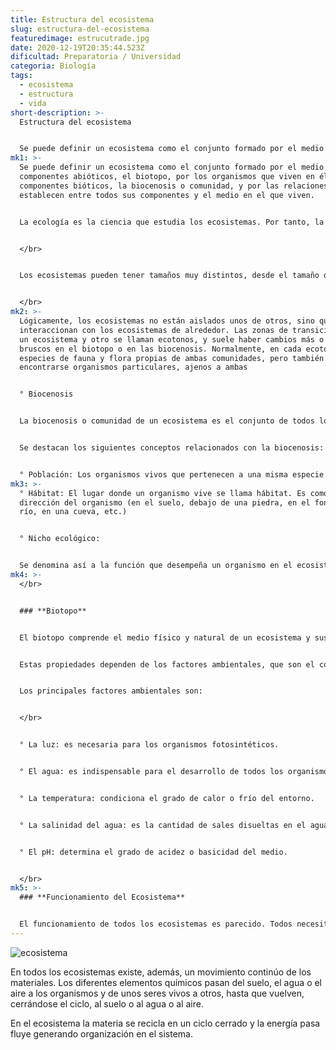 ```yaml
---
title: Estructura del ecosistema
slug: estructura-del-ecosistema
featuredimage: estrucutrade.jpg
date: 2020-12-19T20:35:44.523Z
dificultad: Preparatoria / Universidad
categoria: Biología
tags:
  - ecosistema
  - estructura
  - vida
short-description: >-
  Estructura del ecosistema 


  Se puede definir un ecosistema como el conjunto formado por el medio físico componentes abióticos, el biotopo
mk1: >-
  Se puede definir un ecosistema como el conjunto formado por el medio físico
  componentes abióticos, el biotopo, por los organismos que viven en él
  componentes bióticos, la biocenosis o comunidad, y por las relaciones que se
  establecen entre todos sus componentes y el medio en el que viven.


  La ecología es la ciencia que estudia los ecosistemas. Por tanto, la ecología estudia las relaciones de los organismos entre sí y con el medio en el que habitan.


  </br>


  Los ecosistemas pueden tener tamaños muy distintos, desde el tamaño de un tronco en descomposición, al de una charca, o el de un bosque, una isla, el océano, o la exosfera, que es el ecosistema que abarca todo el planeta.


  </br>
mk2: >-
  Lógicamente, los ecosistemas no están aislados unos de otros, sino que
  interaccionan con los ecosistemas de alrededor. Las zonas de transición entre
  un ecosistema y otro se llaman ecotonos, y suele haber cambios más o menos
  bruscos en el biotopo o en las biocenosis. Normalmente, en cada ecotono viven
  especies de fauna y flora propias de ambas comunidades, pero también pueden
  encontrarse organismos particulares, ajenos a ambas


  ° Biocenosis


  La biocenosis o comunidad de un ecosistema es el conjunto de todos los organismos vivos que viven en el biotopo, entre los que se establecen determinadas relaciones.


  Se destacan los siguientes conceptos relacionados con la biocenosis:


  ° Población: Los organismos vivos que pertenecen a una misma especie se denomina población. Como en un ecosistema existe normalmente un determinado número de especies, tanto vegetales como animales, en el ecosistema existen diferentes poblaciones de organismos.
mk3: >-
  ° Hábitat: El lugar donde un organismo vive se llama hábitat. Es como saber la
  dirección del organismo (en el suelo, debajo de una piedra, en el fondo de un
  río, en una cueva, etc.)


  ° Nicho ecológico:


  Se denomina así a la función que desempeña un organismo en el ecosistema. Es como saber la profesión del organismo (es un depredador, un comedor de semillas, un descomponedor de materia muerta, etc.)
mk4: >-
  </br>


  ### **Biotopo**


  El biotopo comprende el medio físico y natural de un ecosistema y sus propiedades físico-químicas.


  Estas propiedades dependen de los factores ambientales, que son el conjunto de condiciones físicas y químicas que influyen en la vida de los seres vivos del ecosistema.


  Los principales factores ambientales son:


  </br>


  ° La luz: es necesaria para los organismos fotosintéticos.


  ° El agua: es indispensable para el desarrollo de todos los organismos.


  ° La temperatura: condiciona el grado de calor o frío del entorno.


  ° La salinidad del agua: es la cantidad de sales disueltas en el agua.


  ° El pH: determina el grado de acidez o basicidad del medio.


  </br>
mk5: >-
  ### **Funcionamiento del Ecosistema**


  El funcionamiento de todos los ecosistemas es parecido. Todos necesitan una fuente de energía que, fluyendo a través de los distintos componentes del ecosistema, mantiene la vida y moviliza el agua, los minerales y otros componentes físicos del ecosistema. La fuente primera y principal de energía es el sol.
---
```



![ecosistema](/assets/ecosisteaa.jpg "ecosistema")



En todos los ecosistemas existe, además, un movimiento continúo de los materiales. Los diferentes elementos químicos pasan del suelo, el agua o el aire a los organismos y de unos seres vivos a otros, hasta que vuelven, cerrándose el ciclo, al suelo o al agua o al aire.

En el ecosistema la materia se recicla en un ciclo cerrado y la energía pasa  fluye generando organización en el sistema.